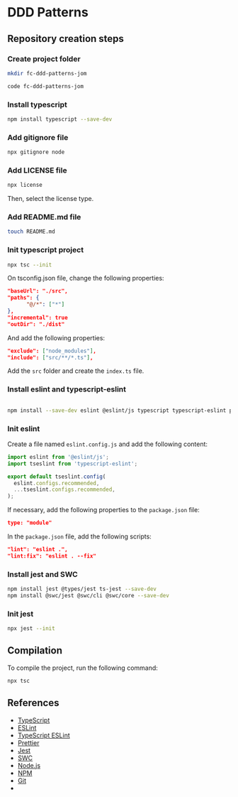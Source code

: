 # DDD Patterns

## Repository creation steps

### Create project folder

```bash
mkdir fc-ddd-patterns-jom

code fc-ddd-patterns-jom
```

### Install typescript

```bash
npm install typescript --save-dev
```

### Add gitignore file

```bash
npx gitignore node
```

### Add LICENSE file

```bash
npx license
```

Then, select the license type.

### Add README.md file

```bash
touch README.md
```

### Init typescript project

```bash
npx tsc --init
```

On tsconfig.json file, change the following properties:

```json
"baseUrl": "./src",
"paths": {
      "@/*": ["*"]
},
"incremental": true
"outDir": "./dist"
```

And add the following properties:

```json
"exclude": ["node_modules"],
"include": ["src/**/*.ts"],
```

Add the `src` folder and create the `index.ts` file.

### Install eslint and typescript-eslint

```bash

npm install --save-dev eslint @eslint/js typescript typescript-eslint prettier eslint-config-prettier;
```

### Init eslint

Create a file named `eslint.config.js` and add the following content:

```javascript
import eslint from '@eslint/js';
import tseslint from 'typescript-eslint';

export default tseslint.config(
  eslint.configs.recommended,
  ...tseslint.configs.recommended,
);
```

If necessary, add the following properties to the `package.json` file:

```json
type: "module"
```

In the `package.json` file, add the following scripts:

```json
"lint": "eslint .",
"lint:fix": "eslint . --fix"
```

### Install jest and SWC

```bash
npm install jest @types/jest ts-jest --save-dev
npm install @swc/jest @swc/cli @swc/core --save-dev
```

### Init jest

```bash
npx jest --init
```

## Compilation

To compile the project, run the following command:

```bash
npx tsc
```

## References

- [TypeScript](https://www.typescriptlang.org/)
- [ESLint](https://eslint.org/)
- [TypeScript ESLint](https://typescript-eslint.io/)
- [Prettier](https://prettier.io/)
- [Jest](https://jestjs.io/)
- [SWC](https://swc.rs/)
- [Node.js](https://nodejs.org/)
- [NPM](https://www.npmjs.com/)
- [Git](https://git-scm.com/)
-

